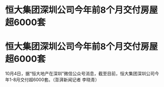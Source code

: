 # 恒大集团深圳公司今年前8个月交付房屋超6000套

# 恒大集团深圳公司今年前8个月交付房屋超6000套

10月4日，据“恒大地产在深圳”微信公众号消息，截至目前，恒大集团深圳公司今年1-8月交付超6000套。（澎湃新闻记者 李晓青）

